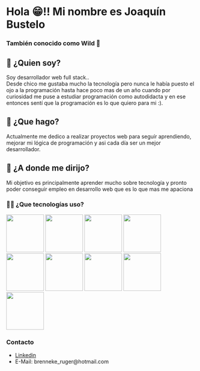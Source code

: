 <head>
<style type="text/css">
 img{height:100px}
</style>
</head>

<h1>Hola 😁!! Mi nombre es Joaquín Bustelo</h1>
<h3>También conocido como Wild 👀</h3>
<h2>💭 ¿Quien soy?</h2>
<p>Soy desarrollador web full stack..<br/>
Desde chico me gustaba mucho la tecnología pero nunca le había puesto el ojo a la programación hasta hace poco mas de un año cuando por curiosidad me puse a estudiar programación como autodidacta y en ese entonces sentí que la programación es lo que quiero para mi :).  </p>
<h2>🤺 ¿Que hago?</h2>
<p>Actualmente me dedico a realizar proyectos web para seguír aprendiendo, mejorar mi lógica de programación y asi cada día ser un mejor desarrollador.</p>
<h2>🚀 ¿A donde me dirijo?</h2>
<p>Mi objetivo es principalmente aprender mucho sobre tecnología y pronto poder conseguir empleo en desarrollo web que es lo que mas me apaciona</p>
<h3>🧑‍💻 ¿Que tecnologías uso?</h3>
<div styl>
    <img src="https://cdn.jsdelivr.net/gh/devicons/devicon/icons/html5/html5-original.svg" />
    <img src="https://cdn.jsdelivr.net/gh/devicons/devicon/icons/css3/css3-original.svg" />
    <img src="https://cdn.jsdelivr.net/gh/devicons/devicon/icons/javascript/javascript-original.svg" />
    <img src="https://cdn.jsdelivr.net/gh/devicons/devicon/icons/react/react-original.svg" />
    <img src="https://cdn.jsdelivr.net/gh/devicons/devicon/icons/redux/redux-original.svg" />
    <img src="https://cdn.jsdelivr.net/gh/devicons/devicon/icons/nodejs/nodejs-original-wordmark.svg" />
    <img src="https://cdn.jsdelivr.net/gh/devicons/devicon/icons/postgresql/postgresql-original.svg" />
    <img src="https://cdn.jsdelivr.net/gh/devicons/devicon/icons/sequelize/sequelize-original.svg" />
    <img src="https://cdn.jsdelivr.net/gh/devicons/devicon/icons/git/git-plain-wordmark.svg" />
</div>

<h3> Contacto</h3>
<ul>
    <li><a href="https://www.linkedin.com/in/joaquin-bustelo-0593a9242/">Linkedin</a></li>
    <li>E-Mail: brenneke_ruger@hotmail.com</li>
</ul>
